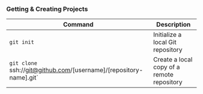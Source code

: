 ### Getting & Creating Projects
| Command | Description |
| ------- | ----------- |
| `git init` | Initialize a local Git repository
| `git clone` ssh://git@github.com/[username]/[repository-name].git` | Create a local copy of a remote repository |

